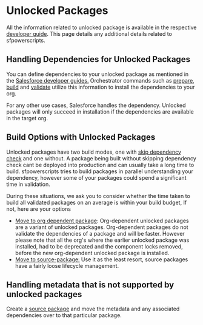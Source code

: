 # Unlocked Packages

All the information related to unlocked package is available in the respective [developer guide](https://developer.salesforce.com/docs/atlas.en-us.sfdx_dev.meta/sfdx_dev/sfdx_dev_unlocked_pkg_intro.htm). This page details any additional details related to sfpowerscripts.

## Handling Dependencies for Unlocked Packages

You can define dependencies to your unlocked package as mentioned in the [Salesforce developer guides.](https://developer.salesforce.com/docs/atlas.en-us.sfdx_dev.meta/sfdx_dev/sfdx_dev2gp_config_file.htm) Orchestrator commands such as [prepare](../../commands/prepare/#my-package-is-dependent-on-a-managed-package-or-another-unlocked-package-that-is-not-in-the-current-repository-can-this-command-do-something-about-it), [build](../../commands/build-and-quickbuild.md#how-do-these-commands-know-the-order-to-build) and [validate](../../commands/validate.md) utilize this information to install the dependencies to your org.

For any other use cases, Salesforce handles the dependency. Unlocked packages will only succeed in installation if the dependencies are available in the target org.

## Build Options with Unlocked Packages

Unlocked packages have two build modes, one with [skip dependency check](../../commands/build-and-quickbuild.md) and one without. A package being built without skipping dependency check cant be deployed into production and can usually take a long time to build. sfpowerscripts tries to build packages in parallel understanding your dependency, however some of your packages could spend a significant time in validation.

During these situations, we ask you to consider whether the time taken to build all validated packages on an average is within your build budget, If not, here are your options

* [Move to org dependent package](https://developer.salesforce.com/docs/atlas.en-us.sfdx_dev.meta/sfdx_dev/sfdx_dev_unlocked_pkg_org_dependent.htm): Org-dependent unlocked packages are a variant of unlocked packages. Org-dependent packages do not validate the dependencies of a package and will be faster. However please note that all the org's where the earlier unlocked package was installed, had to be deprecated and the component locks removed, before the new org-dependent unlocked package is installed.
* [Move to source-package:](source-packages.md)  Use it as the least resort, source packages have a fairly loose lifecycle management.

## Handling metadata that is not supported by unlocked packages

Create a [source package](source-packages.md) and move the metadata and any associated dependencies over to that particular package.

